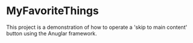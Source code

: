 # MyFavoriteThings

This project is a demonstration of how to operate a 'skip to main content' 
button using the Anuglar framework.
